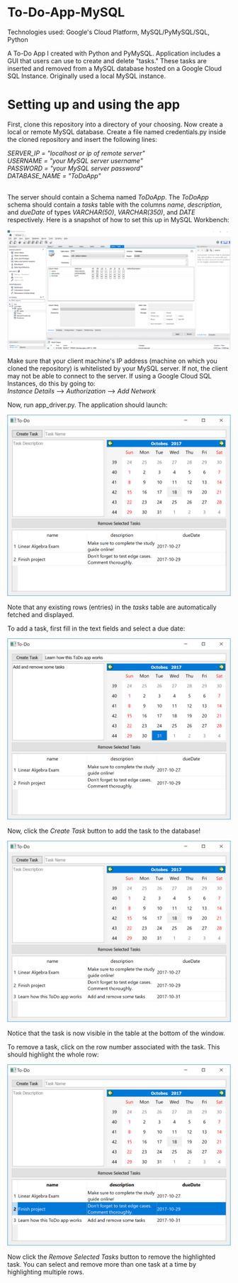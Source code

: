 # To-Do-App-MySQL
Technologies used: Google's Cloud Platform, MySQL/PyMySQL/SQL, Python 

A To-Do App I created with Python and PyMySQL. Application includes a GUI that users can use to create and delete "tasks." These tasks are inserted and removed from a MySQL database hosted on a Google Cloud SQL Instance. Originally used a local MySQL instance.

# Setting up and using the app
First, clone this repository into a directory of your choosing.
Now create a local or remote MySQL database. Create a file named credentials.py inside the cloned repository and insert the following lines:<br>

<i>
SERVER_IP = "localhost or ip of remote server"<br>
USERNAME = "your MySQL server username"<br>
PASSWORD = "your MySQL server password"<br>
DATABASE_NAME = "ToDoApp"<br>
</i><br>

The server should contain a Schema named <i>ToDoApp</i>. The <i>ToDoApp</i> schema should contain a <i>tasks</i> table with the columns <i>name</i>, <i>description</i>, and <i>dueDate</i> of types <i>VARCHAR(50)</i>, <i>VARCHAR(350)</i>, and <i>DATE</i> respectively. Here is a snapshot of how to set this up in MySQL Workbench:

![Alt text](images/workbench.PNG?raw=true "Setting up database via MySQL Workbench")

Make sure that your client machine's IP address (machine on which you cloned the repository) is whitelisted by your MySQL server. If not, the client may not be able to connect to the server. If using a Google Cloud SQL Instances, do this by going to:<br>
<i>Instance Details</i> --> <i>Authorization</i> --> <i>Add Network</i>

Now, run app_driver.py. The application should launch:

![Alt text](images/todo1.PNG?raw=true "Application immediately after launch")

Note that any existing rows (entries) in the <i>tasks</i> table are automatically fetched and displayed.


To add a task, first fill in the text fields and select a due date:

![Alt text](images/todo2.PNG?raw=true "Filling in text fields and selecting a due date")

Now, click the <i>Create Task</i> button to add the task to the database!

![Alt text](images/todo3.PNG?raw=true "New task added")

Notice that the task is now visible in the table at the bottom of the window.


To remove a task, click on the row number associated with the task. This should highlight the whole row:

![Alt text](images/todo4.PNG?raw=true "Task highlighted")

Now click the <i>Remove Selected Tasks</i> button to remove the highlighted task. You can select and remove more than one task at a time by highlighting multiple rows.
